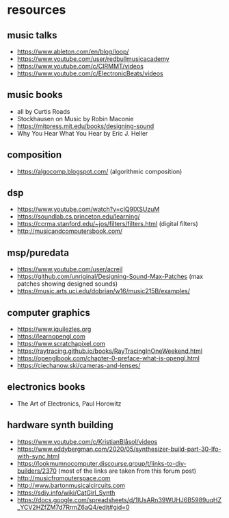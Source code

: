 # resources


## music talks
- https://www.ableton.com/en/blog/loop/
- https://www.youtube.com/user/redbullmusicacademy
- https://www.youtube.com/c/CIRMMT/videos
- https://www.youtube.com/c/ElectronicBeats/videos

## music books
- all by Curtis Roads
- Stockhausen on Music by Robin Maconie
- https://mitpress.mit.edu/books/designing-sound
- Why You Hear What You Hear by Eric J. Heller

## composition
- https://algocomp.blogspot.com/ (algorithmic composition)

## dsp
- https://www.youtube.com/watch?v=cIQ9IXSUzuM
- https://soundlab.cs.princeton.edu/learning/
- https://ccrma.stanford.edu/~jos/filters/filters.html (digital filters)
- http://musicandcomputersbook.com/

## msp/puredata
- https://www.youtube.com/user/acreil
- https://github.com/unriginal/Designing-Sound-Max-Patches (max patches showing designed sounds)
- https://music.arts.uci.edu/dobrian/w16/music215B/examples/

## computer graphics
- https://www.iquilezles.org
- https://learnopengl.com
- https://www.scratchapixel.com
- https://raytracing.github.io/books/RayTracingInOneWeekend.html
- https://openglbook.com/chapter-0-preface-what-is-opengl.html
- https://ciechanow.ski/cameras-and-lenses/

## electronics books
- The Art of Electronics, Paul Horowitz

## hardware synth building
- https://www.youtube.com/c/KristianBlåsol/videos
- https://www.eddybergman.com/2020/05/synthesizer-build-part-30-lfo-with-sync.html
- https://lookmumnocomputer.discourse.group/t/links-to-diy-builders/2370 (most of the links are taken from this forum post)
- http://musicfromouterspace.com
- http://www.bartonmusicalcircuits.com
- https://sdiy.info/wiki/CatGirl_Synth
- https://docs.google.com/spreadsheets/d/1IUsARn39WUHJ6B5989uqHZ_YCV2HZfZM7d7RrmZ6aQ4/edit#gid=0


